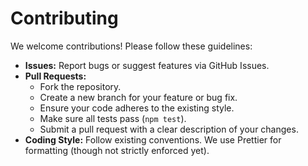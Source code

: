 # Contributing

We welcome contributions! Please follow these guidelines:

- **Issues:** Report bugs or suggest features via GitHub Issues.
- **Pull Requests:**
  - Fork the repository.
  - Create a new branch for your feature or bug fix.
  - Ensure your code adheres to the existing style.
  - Make sure all tests pass (`npm test`).
  - Submit a pull request with a clear description of your changes.
- **Coding Style:** Follow existing conventions. We use Prettier for formatting
  (though not strictly enforced yet).

